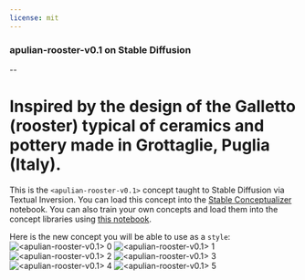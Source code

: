 ```yaml
---
license: mit
---
```

### apulian-rooster-v0.1 on Stable Diffusion
--

# Inspired by the design of the Galletto (rooster) typical of ceramics and pottery made in Grottaglie, Puglia (Italy).

This is the `<apulian-rooster-v0.1>` concept taught to Stable Diffusion via Textual Inversion. You can load this concept into the [Stable Conceptualizer](https://colab.research.google.com/github/huggingface/notebooks/blob/main/diffusers/stable_conceptualizer_inference.ipynb) notebook. You can also train your own concepts and load them into the concept libraries using [this notebook](https://colab.research.google.com/github/huggingface/notebooks/blob/main/diffusers/sd_textual_inversion_training.ipynb).

Here is the new concept you will be able to use as a `style`:
![<apulian-rooster-v0.1> 0](https://huggingface.co/sd-concepts-library/apulian-rooster-v0-1/resolve/main/concept_images/5.jpeg)
![<apulian-rooster-v0.1> 1](https://huggingface.co/sd-concepts-library/apulian-rooster-v0-1/resolve/main/concept_images/4.jpeg)
![<apulian-rooster-v0.1> 2](https://huggingface.co/sd-concepts-library/apulian-rooster-v0-1/resolve/main/concept_images/1.jpeg)
![<apulian-rooster-v0.1> 3](https://huggingface.co/sd-concepts-library/apulian-rooster-v0-1/resolve/main/concept_images/2.jpeg)
![<apulian-rooster-v0.1> 4](https://huggingface.co/sd-concepts-library/apulian-rooster-v0-1/resolve/main/concept_images/3.jpeg)
![<apulian-rooster-v0.1> 5](https://huggingface.co/sd-concepts-library/apulian-rooster-v0-1/resolve/main/concept_images/0.jpeg)

